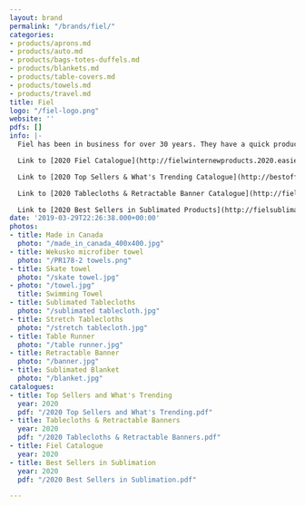 ```yaml
---
layout: brand
permalink: "/brands/fiel/"
categories:
- products/aprons.md
- products/auto.md
- products/bags-totes-duffels.md
- products/blankets.md
- products/table-covers.md
- products/towels.md
- products/travel.md
title: Fiel
logo: "/fiel-logo.png"
website: ''
pdfs: []
info: |-
  Fiel has been in business for over 30 years. They have a quick production time and we have used them many times for tablecloths and towels.

  Link to [2020 Fiel Catalogue](http://fielwinternewproducts.2020.easieflip.com/Default.htm)

  Link to [2020 Top Sellers & What's Trending Catalogue](http://bestoffiel.2020.easieflip.com/Default.htm)

  Link to [2020 Tablecloths & Retractable Banner Catalogue](http://fieltableclothsbanners.2020.easieflip.com/Default.htm)

  Link to [2020 Best Sellers in Sublimated Products](http://fielsublimatedbestsellers.2020.easieflip.com/Default.htm)
date: '2019-03-29T22:26:38.000+00:00'
photos:
- title: Made in Canada
  photo: "/made_in_canada_400x400.jpg"
- title: Wekusko microfiber towel
  photo: "/PR178-2 towels.png"
- title: Skate towel
  photo: "/skate towel.jpg"
- photo: "/towel.jpg"
  title: Swimming Towel
- title: Sublimated Tablecloths
  photo: "/sublimated tablecloth.jpg"
- title: Stretch Tablecloths
  photo: "/stretch tablecloth.jpg"
- title: Table Runner
  photo: "/table runner.jpg"
- title: Retractable Banner
  photo: "/banner.jpg"
- title: Sublimated Blanket
  photo: "/blanket.jpg"
catalogues:
- title: Top Sellers and What's Trending
  year: 2020
  pdf: "/2020 Top Sellers and What's Trending.pdf"
- title: Tablecloths & Retractable Banners
  year: 2020
  pdf: "/2020 Tablecloths & Retractable Banners.pdf"
- title: Fiel Catalogue
  year: 2020
- title: Best Sellers in Sublimation
  year: 2020
  pdf: "/2020 Best Sellers in Sublimation.pdf"

---
```

